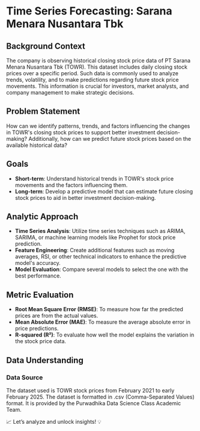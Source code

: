 # Time Series Forecasting: Sarana Menara Nusantara Tbk

## Background Context
The company is observing historical closing stock price data of PT Sarana Menara Nusantara Tbk (TOWR). This dataset includes daily closing stock prices over a specific period. Such data is commonly used to analyze trends, volatility, and to make predictions regarding future stock price movements. This information is crucial for investors, market analysts, and company management to make strategic decisions.

## Problem Statement
How can we identify patterns, trends, and factors influencing the changes in TOWR's closing stock prices to support better investment decision-making? Additionally, how can we predict future stock prices based on the available historical data?

## Goals
- **Short-term**: Understand historical trends in TOWR's stock price movements and the factors influencing them.
- **Long-term**: Develop a predictive model that can estimate future closing stock prices to aid in better investment decision-making.

## Analytic Approach
- **Time Series Analysis**: Utilize time series techniques such as ARIMA, SARIMA, or machine learning models like Prophet for stock price prediction.
- **Feature Engineering**: Create additional features such as moving averages, RSI, or other technical indicators to enhance the predictive model's accuracy.
- **Model Evaluation**: Compare several models to select the one with the best performance.

## Metric Evaluation
- **Root Mean Square Error (RMSE)**: To measure how far the predicted prices are from the actual values.
- **Mean Absolute Error (MAE)**: To measure the average absolute error in price predictions.
- **R-squared (R²)**: To evaluate how well the model explains the variation in the stock price data.

## Data Understanding
### Data Source
The dataset used is TOWR stock prices from February 2021 to early February 2025. The dataset is formatted in .csv (Comma-Separated Values) format. It is provided by the Purwadhika Data Science Class Academic Team.

📈 Let’s analyze and unlock insights! 💡
